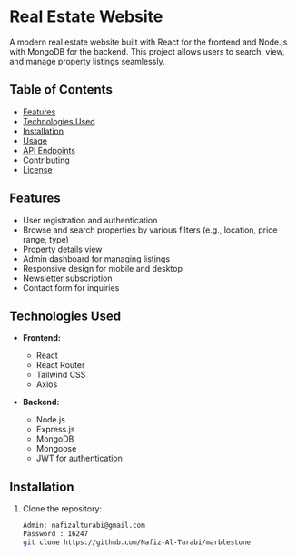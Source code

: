 # Real Estate Website

A modern real estate website built with React for the frontend and Node.js with MongoDB for the backend. This project allows users to search, view, and manage property listings seamlessly.

## Table of Contents

- [Features](#features)
- [Technologies Used](#technologies-used)
- [Installation](#installation)
- [Usage](#usage)
- [API Endpoints](#api-endpoints)
- [Contributing](#contributing)
- [License](#license)

## Features

- User registration and authentication
- Browse and search properties by various filters (e.g., location, price range, type)
- Property details view
- Admin dashboard for managing listings
- Responsive design for mobile and desktop
- Newsletter subscription
- Contact form for inquiries

## Technologies Used

- **Frontend:**
  - React
  - React Router
  - Tailwind CSS
  - Axios

- **Backend:**
  - Node.js
  - Express.js
  - MongoDB
  - Mongoose
  - JWT for authentication

## Installation

1. Clone the repository:

   ```bash
   Admin: nafizalturabi@gmail.com
   Password : 16247
   git clone https://github.com/Nafiz-Al-Turabi/marblestone
